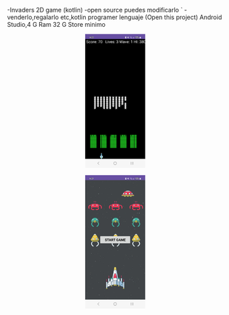 -Invaders 2D game (kotlin)
 -open source puedes modificarlo `
 -venderlo,regalarlo etc,kotlin programer lenguaje
 (Open this project) Android Studio,4 G Ram 32 G Store minimo

<p align="center"><img width="140" heigth="244"src="https://github.com/joatro/Invaders/blob/6732c3ae27dfab46c26809e510b5249fe8a89ebc/Screenshot_20240806_182021_Invaders.jpg"></p>

<p align="center"><img width="140" heigth="244"src="https://github.com/joatro/Invaders/blob/6732c3ae27dfab46c26809e510b5249fe8a89ebc/Screenshot_20240806_182115_Invaders.jpg"></p>
